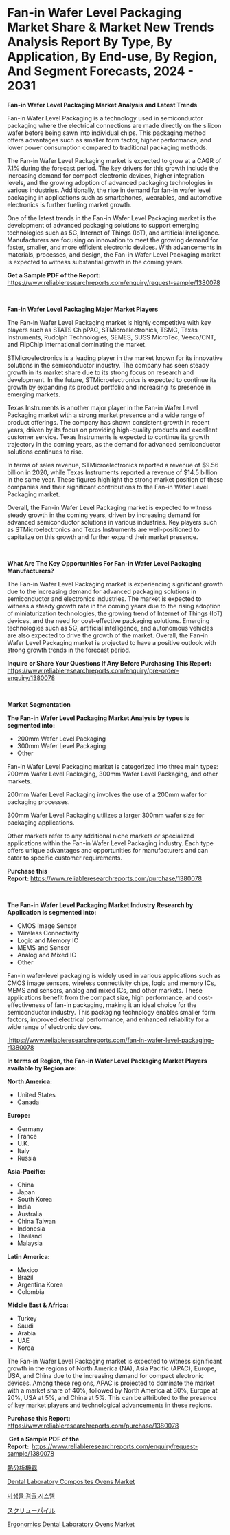 <p><h1>Fan-in Wafer Level Packaging Market Share & Market New Trends Analysis Report By Type, By Application, By End-use, By Region, And Segment Forecasts, 2024 - 2031</h1></p><p><strong>Fan-in Wafer Level Packaging Market Analysis and Latest Trends</strong></p>
<p><p>Fan-in Wafer Level Packaging is a technology used in semiconductor packaging where the electrical connections are made directly on the silicon wafer before being sawn into individual chips. This packaging method offers advantages such as smaller form factor, higher performance, and lower power consumption compared to traditional packaging methods.</p><p>The Fan-in Wafer Level Packaging market is expected to grow at a CAGR of 7.1% during the forecast period. The key drivers for this growth include the increasing demand for compact electronic devices, higher integration levels, and the growing adoption of advanced packaging technologies in various industries. Additionally, the rise in demand for fan-in wafer level packaging in applications such as smartphones, wearables, and automotive electronics is further fueling market growth.</p><p>One of the latest trends in the Fan-in Wafer Level Packaging market is the development of advanced packaging solutions to support emerging technologies such as 5G, Internet of Things (IoT), and artificial intelligence. Manufacturers are focusing on innovation to meet the growing demand for faster, smaller, and more efficient electronic devices. With advancements in materials, processes, and design, the Fan-in Wafer Level Packaging market is expected to witness substantial growth in the coming years.</p></p>
<p><strong>Get a Sample PDF of the Report:&nbsp;</strong> <a href="https://www.reliableresearchreports.com/enquiry/request-sample/1380078">https://www.reliableresearchreports.com/enquiry/request-sample/1380078</a></p>
<p>&nbsp;</p>
<p><strong>Fan-in Wafer Level Packaging Major Market Players</strong></p>
<p><p>The Fan-in Wafer Level Packaging market is highly competitive with key players such as STATS ChipPAC, STMicroelectronics, TSMC, Texas Instruments, Rudolph Technologies, SEMES, SUSS MicroTec, Veeco/CNT, and FlipChip International dominating the market. </p><p>STMicroelectronics is a leading player in the market known for its innovative solutions in the semiconductor industry. The company has seen steady growth in its market share due to its strong focus on research and development. In the future, STMicroelectronics is expected to continue its growth by expanding its product portfolio and increasing its presence in emerging markets.</p><p>Texas Instruments is another major player in the Fan-in Wafer Level Packaging market with a strong market presence and a wide range of product offerings. The company has shown consistent growth in recent years, driven by its focus on providing high-quality products and excellent customer service. Texas Instruments is expected to continue its growth trajectory in the coming years, as the demand for advanced semiconductor solutions continues to rise.</p><p>In terms of sales revenue, STMicroelectronics reported a revenue of $9.56 billion in 2020, while Texas Instruments reported a revenue of $14.5 billion in the same year. These figures highlight the strong market position of these companies and their significant contributions to the Fan-in Wafer Level Packaging market.</p><p>Overall, the Fan-in Wafer Level Packaging market is expected to witness steady growth in the coming years, driven by increasing demand for advanced semiconductor solutions in various industries. Key players such as STMicroelectronics and Texas Instruments are well-positioned to capitalize on this growth and further expand their market presence.</p></p>
<p>&nbsp;</p>
<p><strong>What Are The Key Opportunities For Fan-in Wafer Level Packaging Manufacturers?</strong></p>
<p><p>The Fan-in Wafer Level Packaging market is experiencing significant growth due to the increasing demand for advanced packaging solutions in semiconductor and electronics industries. The market is expected to witness a steady growth rate in the coming years due to the rising adoption of miniaturization technologies, the growing trend of Internet of Things (IoT) devices, and the need for cost-effective packaging solutions. Emerging technologies such as 5G, artificial intelligence, and autonomous vehicles are also expected to drive the growth of the market. Overall, the Fan-in Wafer Level Packaging market is projected to have a positive outlook with strong growth trends in the forecast period.</p></p>
<p><strong>Inquire or Share Your Questions If Any Before Purchasing This Report:</strong> <a href="https://www.reliableresearchreports.com/enquiry/pre-order-enquiry/1380078">https://www.reliableresearchreports.com/enquiry/pre-order-enquiry/1380078</a></p>
<p>&nbsp;</p>
<p><strong>Market Segmentation</strong></p>
<p><strong>The Fan-in Wafer Level Packaging Market Analysis by types is segmented into:</strong></p>
<p><ul><li>200mm Wafer Level Packaging</li><li>300mm Wafer Level Packaging</li><li>Other</li></ul></p>
<p><p>Fan-in Wafer Level Packaging market is categorized into three main types: 200mm Wafer Level Packaging, 300mm Wafer Level Packaging, and other markets. </p><p>200mm Wafer Level Packaging involves the use of a 200mm wafer for packaging processes. </p><p>300mm Wafer Level Packaging utilizes a larger 300mm wafer size for packaging applications. </p><p>Other markets refer to any additional niche markets or specialized applications within the Fan-in Wafer Level Packaging industry. Each type offers unique advantages and opportunities for manufacturers and can cater to specific customer requirements.</p></p>
<p><strong>Purchase this Report:&nbsp;</strong><a href="https://www.reliableresearchreports.com/purchase/1380078">https://www.reliableresearchreports.com/purchase/1380078</a></p>
<p>&nbsp;</p>
<p><strong>The Fan-in Wafer Level Packaging Market Industry Research by Application is segmented into:</strong></p>
<p><ul><li>CMOS Image Sensor</li><li>Wireless Connectivity</li><li>Logic and Memory IC</li><li>MEMS and Sensor</li><li>Analog and Mixed IC</li><li>Other</li></ul></p>
<p><p>Fan-in wafer-level packaging is widely used in various applications such as CMOS image sensors, wireless connectivity chips, logic and memory ICs, MEMS and sensors, analog and mixed ICs, and other markets. These applications benefit from the compact size, high performance, and cost-effectiveness of fan-in packaging, making it an ideal choice for the semiconductor industry. This packaging technology enables smaller form factors, improved electrical performance, and enhanced reliability for a wide range of electronic devices.</p></p>
<p><a href="https://www.reliableresearchreports.com/fan-in-wafer-level-packaging-r1380078">&nbsp;https://www.reliableresearchreports.com/fan-in-wafer-level-packaging-r1380078</a></p>
<p><strong>In terms of Region, the Fan-in Wafer Level Packaging Market Players available by Region are:</strong></p>
<p>
    <p> <strong> North America: </strong>
        <ul>
            <li>United States</li>
            <li>Canada</li>
        </ul>
        </p> 
    <p> <strong> Europe: </strong>
        <ul>
            <li>Germany</li>
            <li>France</li>
            <li>U.K.</li>
            <li>Italy</li>
            <li>Russia</li>
        </ul>
        </p> 
    <p> <strong> Asia-Pacific: </strong>
        <ul>
            <li>China</li>
            <li>Japan</li>
            <li>South Korea</li>
            <li>India</li>
            <li>Australia</li>
            <li>China Taiwan</li>
            <li>Indonesia</li>
            <li>Thailand</li>
            <li>Malaysia</li>
        </ul>
        </p> 
    <p> <strong> Latin America: </strong>
        <ul>
            <li>Mexico</li>
            <li>Brazil</li>
            <li>Argentina Korea</li>
            <li>Colombia</li>
        </ul>
        </p> 
    <p> <strong> Middle East & Africa: </strong>
        <ul>
            <li>Turkey</li>
            <li>Saudi</li>
            <li>Arabia</li>
            <li>UAE</li>
            <li>Korea</li>
        </ul>
    </p>
    </p>
<p><p>The Fan-in Wafer Level Packaging market is expected to witness significant growth in the regions of North America (NA), Asia Pacific (APAC), Europe, USA, and China due to the increasing demand for compact electronic devices. Among these regions, APAC is projected to dominate the market with a market share of 40%, followed by North America at 30%, Europe at 20%, USA at 5%, and China at 5%. This can be attributed to the presence of key market players and technological advancements in these regions.</p></p>
<p><strong>Purchase this Report: </strong><a href="https://www.reliableresearchreports.com/purchase/1380078">https://www.reliableresearchreports.com/purchase/1380078</a></p>
<p>&nbsp;<strong>Get a Sample PDF of the Report:&nbsp;&nbsp;</strong><a href="https://www.reliableresearchreports.com/enquiry/request-sample/1380078">https://www.reliableresearchreports.com/enquiry/request-sample/1380078</a></p>
<p><strong></strong></p>
<p><p><a href="https://github.com/Sophiaard2003/Market-Research-Report-List-1/blob/main/434750961562.md">熱分析機器</a></p><p><a href="https://www.linkedin.com/pulse/dental-laboratory-composites-ovens-market-size-trends-7y80f">Dental Laboratory Composites Ovens Market</a></p><p><a href="https://github.com/fredrickeglers/Market-Research-Report-List-2/blob/main/628921060517.md">미생물 검출 시스템</a></p><p><a href="https://github.com/deonnorth8/Market-Research-Report-List-1/blob/main/345765561563.md">スクリューパイル</a></p><p><a href="https://www.linkedin.com/pulse/ergonomics-dental-laboratory-ovens-market-research-report-p3u4f">Ergonomics Dental Laboratory Ovens Market</a></p></p>